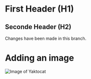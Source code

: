 # First Header (H1)
## Seconde Header (H2)


Changes have been made in this branch.

# Adding an image

![Image of Yaktocat](https://octodex.github.com/images/yaktocat.png)

